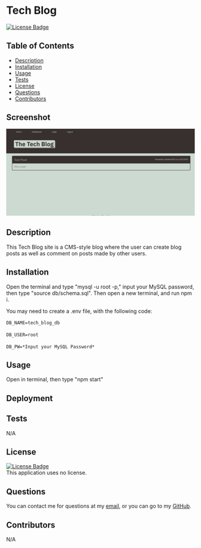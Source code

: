# Tech Blog

  [![License Badge]()]()

  ## Table of Contents
  - [Description](#Description)
  - [Installation](#Installation)
  - [Usage](#Usage)
  - [Tests](#Tests)
  - [License](#License)
  - [Questions](#Questions)
  - [Contributors](#Contributors)

  ## Screenshot
  ![Screenshot](./public/img/tech-blog-screenshot.png)

  ## Description
  This Tech Blog site is a CMS-style blog where the user can create blog posts as well as comment on posts made by other users.

  ## Installation
  Open the terminal and type "mysql -u root -p," input your MySQL password, then type "source db/schema.sql". Then open a new terminal, and run npm i.

  You may need to create a .env file, with the following code:

    DB_NAME=tech_blog_db

    DB_USER=root

    DB_PW=*Input your MySQL Password*

  ## Usage
  Open in terminal, then type "npm start"

  ## Deployment
  

  ## Tests
  N/A

  ## License
  [![License Badge]()]()
  </br>
  This application uses no license.

  ## Questions
  You can contact me for questions at my [email](mailto:cwishart203@gmail.com), or you can go to my [GitHub](https://github.com/cwishart203).

  ## Contributors
  N/A
